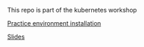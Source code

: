 This repo is part of the kubernetes workshop

[Practice environment installation](https://docs.google.com/document/d/1InUkKuwG3NjTKA_GsAUnTQqyvSyjQ8HPzp3cFSUv1PA/edit?usp=sharing)

[Slides](https://docs.google.com/presentation/d/1Q5Ebd7VTyKjz76rWtaas0qSVbFdKNxQiPjyOu610ve8/edit?usp=sharing)

